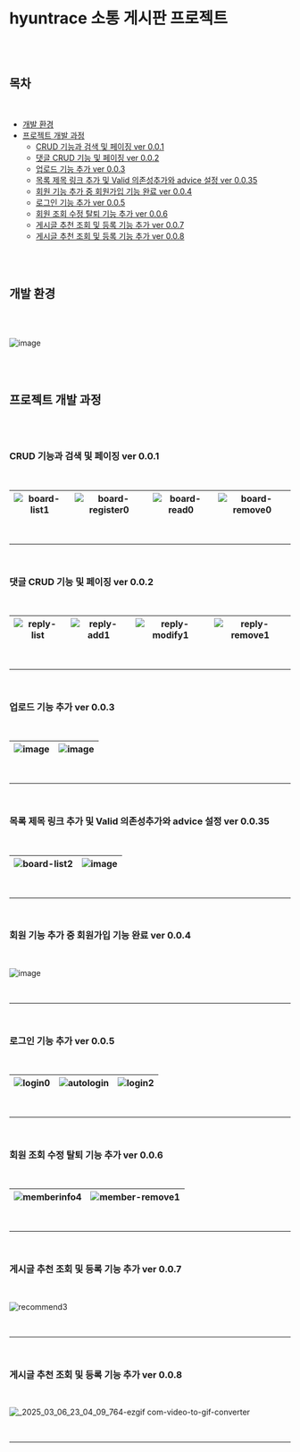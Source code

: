# hyuntrace 소통 게시판 프로젝트

<br><br>

## 목차

<br>

  - [개발 환경](#개발-환경)
  - [프로젝트 개발 과정](#프로젝트-개발-과정)
    - [CRUD 기능과 검색 및 페이징 ver 0.0.1](#crud-기능과-검색-및-페이징-ver-001) 
    - [댓글 CRUD 기능 및 페이징 ver 0.0.2](#댓글-crud-기능-및-페이징-ver-002)
    - [업로드 기능 추가 ver 0.0.3](#업로드-기능-추가-ver-003)
    - [목록 제목 링크 추가 및 Valid 의존성추가와 advice 설정 ver 0.0.35](#목록-제목-링크-추가-및-valid-의존성추가와-advice-설정-ver-0035)
    - [회원 기능 추가 중 회원가입 기능 완료 ver 0.0.4](#회원-기능-추가-중-회원가입-기능-완료-ver-004)
    - [로그인 기능 추가 ver 0.0.5](#로그인-기능-추가-ver-005) 
    - [회원 조회 수정 탈퇴 기능 추가 ver 0.0.6](#회원-조회-수정-탈퇴-기능-추가-ver-006)
    - [게시글 추천 조회 및 등록 기능 추가 ver 0.0.7](#게시글-추천-조회-및-등록-기능-추가-ver-007)  
    - [게시글 추천 조회 및 등록 기능 추가 ver 0.0.8](#게시글-추천-조회-및-등록-기능-추가-ver-008)
    
<br><br>

## 개발 환경

<br><br>

![image](https://github.com/user-attachments/assets/8acaf7b7-bfe3-40c9-b0b1-fdd4ee6ddb3a)


<br><br>

## 프로젝트 개발 과정

<br><br>


### CRUD 기능과 검색 및 페이징 ver 0.0.1

<br>

![board-list1](https://github.com/user-attachments/assets/a49f4b73-f409-4912-943c-ff703132a704)|![board-register0](https://github.com/user-attachments/assets/4c4f913e-00e5-4e72-9127-55f57984012f)|![board-read0](https://github.com/user-attachments/assets/8508e45e-97ee-4d7a-ab3c-a00d59546ecb)|![board-remove0](https://github.com/user-attachments/assets/8d8c8c6a-5122-45c4-9afb-dc329a0badd0)
---|---|---|---|

<br>

-------------------------------------------------------------------------------------------------------------------------------------------------------------------------------------------------

<br>

### 댓글 CRUD 기능 및 페이징 ver 0.0.2

<br>


![reply-list](https://github.com/user-attachments/assets/7d3d0a53-391a-4ea2-b975-1527dbd54983)|![reply-add1](https://github.com/user-attachments/assets/54db613d-86f3-4b87-bb91-bcd95f243c86)|![reply-modify1](https://github.com/user-attachments/assets/895b8021-16cf-4bcd-b306-0a3b2c19696b)|![reply-remove1](https://github.com/user-attachments/assets/cf4def2c-ab9c-4d7d-9011-2aa05723fa9f)
---|---|---|---|

<br>

-------------------------------------------------------------------------------------------------------------------------------------------------------------------------------------------------

<br>



### 업로드 기능 추가 ver 0.0.3

<br>

![image](https://github.com/user-attachments/assets/40287353-f1e2-4f52-9505-23f47cc3cd08)|![image](https://github.com/user-attachments/assets/6e28e946-cf99-4c97-865e-6e6bde409681)
---|---|

<br>

-------------------------------------------------------------------------------------------------------------------------------------------------------------------------------------------------

<br>


### 목록 제목 링크 추가 및 Valid 의존성추가와 advice 설정 ver 0.0.35

<br>

![board-list2](https://github.com/user-attachments/assets/39c81a53-c643-4125-81e0-a7752e0e4ee1)|![image](https://github.com/user-attachments/assets/6e2ed3ea-53f1-48bc-952d-313a39c85599)
---|---|

<br>

-------------------------------------------------------------------------------------------------------------------------------------------------------------------------------------------------

<br>

### 회원 기능 추가 중 회원가입 기능 완료 ver 0.0.4

<br>

![image](https://github.com/user-attachments/assets/2aac5dc2-8aa1-4960-95db-08d5d32483d8)

<br>

-------------------------------------------------------------------------------------------------------------------------------------------------------------------------------------------------

<br>

### 로그인 기능 추가 ver 0.0.5

<br>

![login0](https://github.com/user-attachments/assets/98ab692d-ea6e-4d6f-9dd1-c18b3a187392)|![autologin](https://github.com/user-attachments/assets/eb1c953b-1827-40a6-a6fd-7ad441617a9f)|![login2](https://github.com/user-attachments/assets/c65c202d-fd83-4600-9823-37bc8e59eaf4)
---|---|---|

<br>

-------------------------------------------------------------------------------------------------------------------------------------------------------------------------------------------------

<br>

### 회원 조회 수정 탈퇴 기능 추가 ver 0.0.6

<br>

![memberinfo4](https://github.com/user-attachments/assets/359d1790-5228-4247-8fa6-ca0ee56274cf)|![member-remove1](https://github.com/user-attachments/assets/b3221df5-76fc-4e50-98fb-373c984d3387)
---|---|

<br>

-------------------------------------------------------------------------------------------------------------------------------------------------------------------------------------------------

<br>


### 게시글 추천 조회 및 등록 기능 추가 ver 0.0.7

<br>

![recommend3](https://github.com/user-attachments/assets/677779c7-efc0-44c7-8f76-f001aba00f43)


<br>

-------------------------------------------------------------------------------------------------------------------------------------------------------------------------------------------------

<br>


### 게시글 추천 조회 및 등록 기능 추가 ver 0.0.8

<br>

![_2025_03_06_23_04_09_764-ezgif com-video-to-gif-converter](https://github.com/user-attachments/assets/23720bda-0f38-4ee9-b176-ad8fa885bf5e)


<br>

-------------------------------------------------------------------------------------------------------------------------------------------------------------------------------------------------

<br>

